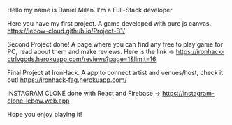 Hello my name is Daniel Milan. I'm a Full-Stack developer

Here you have my first project. A game developed with pure js canvas. https://lebow-cloud.github.io/Project-B1/

Second Project done! A page where you can find any free to play game for PC, read about them and make reviews. Here is the link -> https://ironhack-ctrlvgods.herokuapp.com/reviews?page=1&limit=16

Final Project at IronHack. A app to connect artist and venues/host, check it out! https://ironhack-fag.herokuapp.com/

INSTAGRAM CLONE done with React and Firebase -> https://instagram-clone-lebow.web.app

Hope you enjoy playing it!
